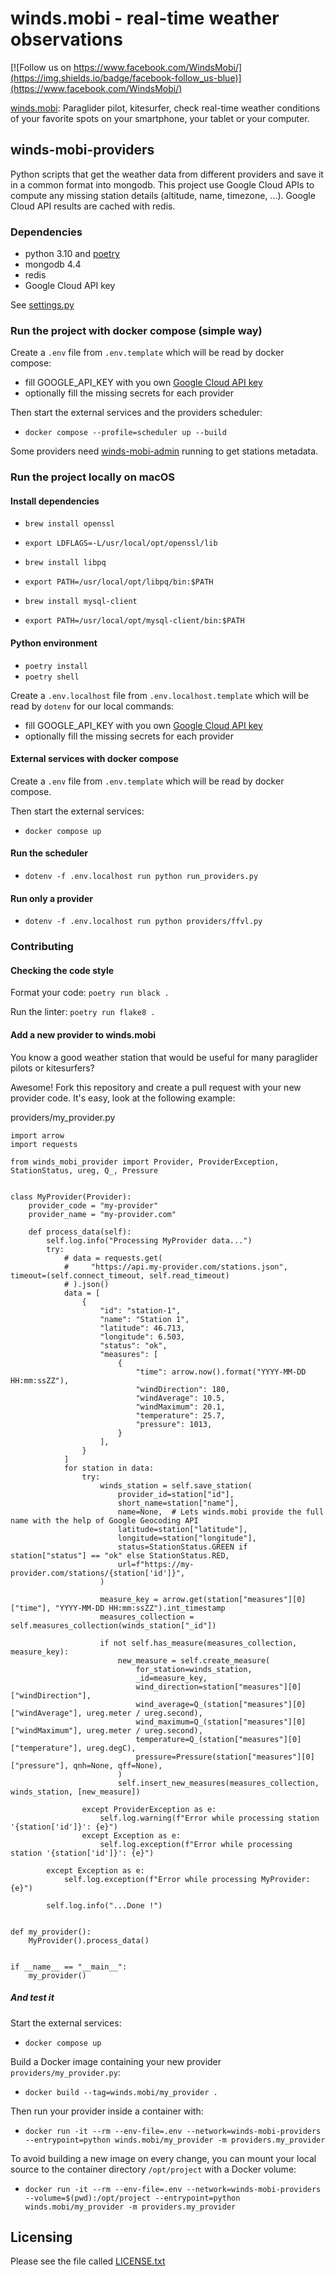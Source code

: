 winds.mobi - real-time weather observations
===========================================

[![Follow us on https://www.facebook.com/WindsMobi/](https://img.shields.io/badge/facebook-follow_us-blue)](https://www.facebook.com/WindsMobi/)

[winds.mobi](http://winds.mobi): Paraglider pilot, kitesurfer, check real-time weather conditions of your favorite spots
on your smartphone, your tablet or your computer.

winds-mobi-providers
--------------------

Python scripts that get the weather data from different providers and save it in a common format into mongodb. 
This project use Google Cloud APIs to compute any missing station details (altitude, name, timezone, ...).
Google Cloud API results are cached with redis.

### Dependencies

- python 3.10 and [poetry](https://python-poetry.org) 
- mongodb 4.4
- redis
- Google Cloud API key

See [settings.py](https://github.com/winds-mobi/winds-mobi-providers/blob/main/settings.py)

### Run the project with docker compose (simple way)

Create a `.env` file from `.env.template` which will be read by docker compose:

- fill GOOGLE_API_KEY with you own [Google Cloud API key](https://cloud.google.com/docs/authentication/api-keys#creating_an_api_key)
- optionally fill the missing secrets for each provider

Then start the external services and the providers scheduler:

- `docker compose --profile=scheduler up --build`

Some providers need [winds-mobi-admin](https://github.com/winds-mobi/winds-mobi-admin#run-the-project-with-docker-compose-simple-way) running to get stations metadata.

### Run the project locally on macOS

#### Install dependencies

- `brew install openssl`
- `export LDFLAGS=-L/usr/local/opt/openssl/lib`

- `brew install libpq`
- `export PATH=/usr/local/opt/libpq/bin:$PATH`

- `brew install mysql-client`
- `export PATH=/usr/local/opt/mysql-client/bin:$PATH`

#### Python environment

- `poetry install`
- `poetry shell`

Create a `.env.localhost` file from `.env.localhost.template` which will be read by `dotenv` for our local commands:

- fill GOOGLE_API_KEY with you own [Google Cloud API key](https://cloud.google.com/docs/authentication/api-keys#creating_an_api_key)
- optionally fill the missing secrets for each provider

#### External services with docker compose

Create a `.env` file from `.env.template` which will be read by docker compose.

Then start the external services:

- `docker compose up`

#### Run the scheduler

- `dotenv -f .env.localhost run python run_providers.py`

#### Run only a provider

- `dotenv -f .env.localhost run python providers/ffvl.py`

### Contributing

#### Checking the code style

Format your code: `poetry run black .`

Run the linter: `poetry run flake8 .`

#### Add a new provider to winds.mobi

You know a good weather station that would be useful for many paraglider pilots or kitesurfers? 

Awesome! Fork this repository and create a pull request with your new provider code. It's easy, look at the following
example:

providers/my_provider.py
```
import arrow
import requests

from winds_mobi_provider import Provider, ProviderException, StationStatus, ureg, Q_, Pressure


class MyProvider(Provider):
    provider_code = "my-provider"
    provider_name = "my-provider.com"

    def process_data(self):
        self.log.info("Processing MyProvider data...")
        try:
            # data = requests.get(
            #     "https://api.my-provider.com/stations.json", timeout=(self.connect_timeout, self.read_timeout)
            # ).json()
            data = [
                {
                    "id": "station-1",
                    "name": "Station 1",
                    "latitude": 46.713,
                    "longitude": 6.503,
                    "status": "ok",
                    "measures": [
                        {
                            "time": arrow.now().format("YYYY-MM-DD HH:mm:ssZZ"),
                            "windDirection": 180,
                            "windAverage": 10.5,
                            "windMaximum": 20.1,
                            "temperature": 25.7,
                            "pressure": 1013,
                        }
                    ],
                }
            ]
            for station in data:
                try:
                    winds_station = self.save_station(
                        provider_id=station["id"],
                        short_name=station["name"],
                        name=None,  # Lets winds.mobi provide the full name with the help of Google Geocoding API
                        latitude=station["latitude"],
                        longitude=station["longitude"],
                        status=StationStatus.GREEN if station["status"] == "ok" else StationStatus.RED,
                        url=f"https://my-provider.com/stations/{station['id']}",
                    )

                    measure_key = arrow.get(station["measures"][0]["time"], "YYYY-MM-DD HH:mm:ssZZ").int_timestamp
                    measures_collection = self.measures_collection(winds_station["_id"])

                    if not self.has_measure(measures_collection, measure_key):
                        new_measure = self.create_measure(
                            for_station=winds_station,
                            _id=measure_key,
                            wind_direction=station["measures"][0]["windDirection"],
                            wind_average=Q_(station["measures"][0]["windAverage"], ureg.meter / ureg.second),
                            wind_maximum=Q_(station["measures"][0]["windMaximum"], ureg.meter / ureg.second),
                            temperature=Q_(station["measures"][0]["temperature"], ureg.degC),
                            pressure=Pressure(station["measures"][0]["pressure"], qnh=None, qff=None),
                        )
                        self.insert_new_measures(measures_collection, winds_station, [new_measure])

                except ProviderException as e:
                    self.log.warning(f"Error while processing station '{station['id']}': {e}")
                except Exception as e:
                    self.log.exception(f"Error while processing station '{station['id']}': {e}")

        except Exception as e:
            self.log.exception(f"Error while processing MyProvider: {e}")

        self.log.info("...Done !")


def my_provider():
    MyProvider().process_data()


if __name__ == "__main__":
    my_provider()
```

##### And test it

Start the external services:

- `docker compose up`

Build a Docker image containing your new provider `providers/my_provider.py`:

- `docker build --tag=winds.mobi/my_provider .`

Then run your provider inside a container with:

- `docker run -it --rm --env-file=.env --network=winds-mobi-providers --entrypoint=python winds.mobi/my_provider -m providers.my_provider`

To avoid building a new image on every change, you can mount your local source to the container directory `/opt/project` 
with a Docker volume:

- `docker run -it --rm --env-file=.env --network=winds-mobi-providers --volume=$(pwd):/opt/project --entrypoint=python winds.mobi/my_provider -m providers.my_provider`

Licensing
---------

Please see the file called [LICENSE.txt](https://github.com/winds-mobi/winds-mobi-providers/blob/main/LICENSE.txt)
